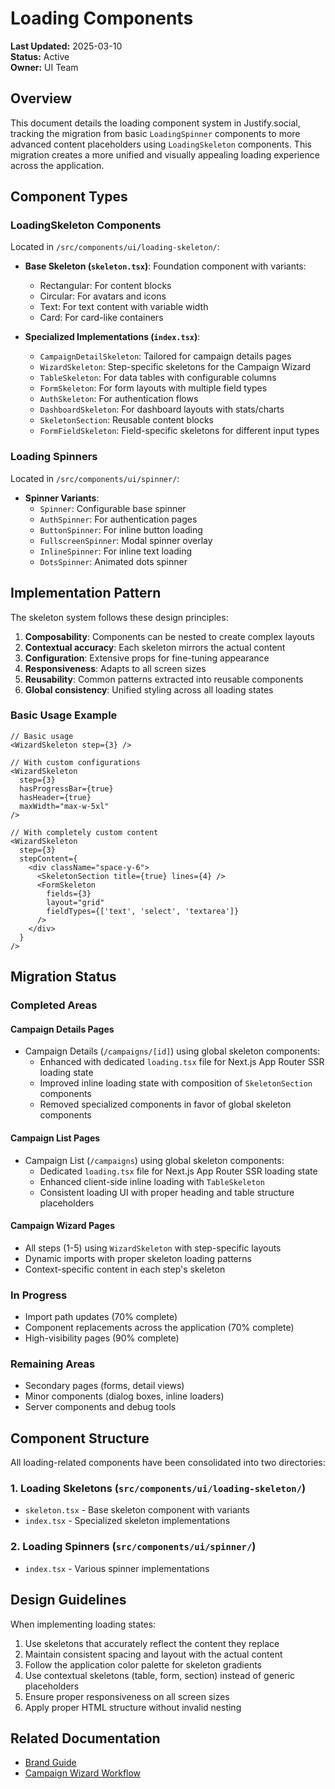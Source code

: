 # Loading Components

**Last Updated:** 2025-03-10  
**Status:** Active  
**Owner:** UI Team

## Overview

This document details the loading component system in Justify.social, tracking the migration from basic `LoadingSpinner` components to more advanced content placeholders using `LoadingSkeleton` components. This migration creates a more unified and visually appealing loading experience across the application.

## Component Types

### LoadingSkeleton Components

Located in `/src/components/ui/loading-skeleton/`:

- **Base Skeleton (`skeleton.tsx`)**: Foundation component with variants:

  - Rectangular: For content blocks
  - Circular: For avatars and icons
  - Text: For text content with variable width
  - Card: For card-like containers

- **Specialized Implementations (`index.tsx`)**:
  - `CampaignDetailSkeleton`: Tailored for campaign details pages
  - `WizardSkeleton`: Step-specific skeletons for the Campaign Wizard
  - `TableSkeleton`: For data tables with configurable columns
  - `FormSkeleton`: For form layouts with multiple field types
  - `AuthSkeleton`: For authentication flows
  - `DashboardSkeleton`: For dashboard layouts with stats/charts
  - `SkeletonSection`: Reusable content blocks
  - `FormFieldSkeleton`: Field-specific skeletons for different input types

### Loading Spinners

Located in `/src/components/ui/spinner/`:

- **Spinner Variants**:
  - `Spinner`: Configurable base spinner
  - `AuthSpinner`: For authentication pages
  - `ButtonSpinner`: For inline button loading
  - `FullscreenSpinner`: Modal spinner overlay
  - `InlineSpinner`: For inline text loading
  - `DotsSpinner`: Animated dots spinner

## Implementation Pattern

The skeleton system follows these design principles:

1. **Composability**: Components can be nested to create complex layouts
2. **Contextual accuracy**: Each skeleton mirrors the actual content
3. **Configuration**: Extensive props for fine-tuning appearance
4. **Responsiveness**: Adapts to all screen sizes
5. **Reusability**: Common patterns extracted into reusable components
6. **Global consistency**: Unified styling across all loading states

### Basic Usage Example

```tsx
// Basic usage
<WizardSkeleton step={3} />

// With custom configurations
<WizardSkeleton
  step={3}
  hasProgressBar={true}
  hasHeader={true}
  maxWidth="max-w-5xl"
/>

// With completely custom content
<WizardSkeleton
  step={3}
  stepContent={
    <div className="space-y-6">
      <SkeletonSection title={true} lines={4} />
      <FormSkeleton
        fields={3}
        layout="grid"
        fieldTypes={['text', 'select', 'textarea']}
      />
    </div>
  }
/>
```

## Migration Status

### Completed Areas

#### Campaign Details Pages

- Campaign Details (`/campaigns/[id]`) using global skeleton components:
  - Enhanced with dedicated `loading.tsx` file for Next.js App Router SSR loading state
  - Improved inline loading state with composition of `SkeletonSection` components
  - Removed specialized components in favor of global skeleton components

#### Campaign List Pages

- Campaign List (`/campaigns`) using global skeleton components:
  - Dedicated `loading.tsx` file for Next.js App Router SSR loading state
  - Enhanced client-side inline loading with `TableSkeleton`
  - Consistent loading UI with proper heading and table structure placeholders

#### Campaign Wizard Pages

- All steps (1-5) using `WizardSkeleton` with step-specific layouts
- Dynamic imports with proper skeleton loading patterns
- Context-specific content in each step's skeleton

### In Progress

- Import path updates (70% complete)
- Component replacements across the application (70% complete)
- High-visibility pages (90% complete)

### Remaining Areas

- Secondary pages (forms, detail views)
- Minor components (dialog boxes, inline loaders)
- Server components and debug tools

## Component Structure

All loading-related components have been consolidated into two directories:

### 1. Loading Skeletons (`src/components/ui/loading-skeleton/`)

- `skeleton.tsx` - Base skeleton component with variants
- `index.tsx` - Specialized skeleton implementations

### 2. Loading Spinners (`src/components/ui/spinner/`)

- `index.tsx` - Various spinner implementations

## Design Guidelines

When implementing loading states:

1. Use skeletons that accurately reflect the content they replace
2. Maintain consistent spacing and layout with the actual content
3. Follow the application color palette for skeleton gradients
4. Use contextual skeletons (table, form, section) instead of generic placeholders
5. Ensure proper responsiveness on all screen sizes
6. Apply proper HTML structure without invalid nesting

## Related Documentation

- [Brand Guide](./brand-guide.md)
- [Campaign Wizard Workflow](../campaign-wizard/workflow.md)
